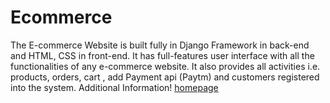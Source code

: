# Ecommerce

The E-commerce Website is built fully in Django Framework in back-end and HTML, CSS in front-end. It has full-features user interface with all the functionalities of any e-commerce website. It also provides all activities i.e. products, orders, cart , add Payment api (Paytm) and customers registered into the system.
Additional Information!
[homepage](https://user-images.githubusercontent.com/83941097/145389702-1edb6600-8ae2-4c42-a889-07e5017a6aae.PNG)

